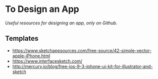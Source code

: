 # To Design an App
_Useful resources for designing an app, only on Github._

## Templates
- https://www.sketchappsources.com/free-source/42-simple-vector-apple-iPhone.html
- https://www.interfacesketch.com/
- http://mercury.io/blog/free-ios-9-3-iphone-ui-kit-for-illustrator-and-sketch
